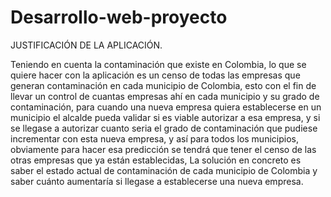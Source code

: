 # Desarrollo-web-proyecto



JUSTIFICACIÓN DE LA APLICACIÓN.

Teniendo en cuenta la contaminación que existe en Colombia, lo que se quiere hacer con la aplicación es un censo de todas las empresas que generan contaminación en cada municipio
de Colombia, esto con el fin de llevar un control de cuantas empresas ahí en cada municipio y su grado de contaminación, para cuando una nueva empresa quiera establecerse en un 
municipio el alcalde pueda validar si es viable autorizar a esa empresa, y si se llegase a autorizar cuanto seria el grado de contaminación que pudiese incrementar con esta 
nueva empresa, y así para todos los municipios, obviamente para hacer esa predicción se tendrá que tener el censo de las otras empresas que ya están establecidas, 
La solución en concreto es saber el estado actual de contaminación de cada municipio de Colombia y saber cuánto aumentaría si llegase a establecerse una nueva empresa.
